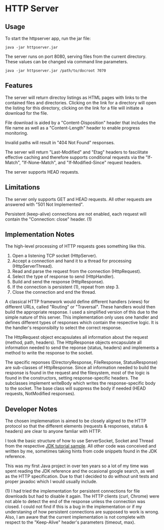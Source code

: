HTTP Server
===========

Usage
-----

To start the httpserver app, run the jar file:

    java -jar httpserver.jar

The server runs on port 8080, serving files from the current directory. These
values can be changed via command line parameters.

    java -jar httpserver.jar /path/to/docroot 7070

Features
--------

The server will return directoy listings as HTML pages with links to the
contained files and directories. Clicking on the link for a directory will
open the listing for this directory, clicking on the link for a file will
initiate a download for the file.

File download is aided by a "Content-Disposition" header that includes the
file name as well as a "Content-Length" header to enable progress monitoring.

Invalid paths will result in "404 Not Found" responses.

The server will return "Last-Modified" and "Etag" headers to fascilitate
effective caching and therefore supports conditional requests via the
"If-Match", "If-None-Match", and "If-Modified-Since" request headers.

The server supports HEAD requests.

Limitations
-----------

The server only supports GET and HEAD requests. All other requests are
answered with "501 Not Implemented".

Persistent (keep-alive) connections are not enabled, each request will contain
the "Connection: close" header. (1)


Implementation Notes
--------------------

The high-level processing of HTTP requests goes something like this.

  1. Open a listening TCP socket (HttpServer).
  2. Accept a connection and hand it to a thread for processing (HttpServerThread).
  3. Read and parse the request from the connection (HttpRequest).
  4. Select the type of response to send (HttpHandler).
  5. Build and send the response (HttpResponse).
  6. If the connection is persistent (1), repeat from step 3.
  7. Close the connection and end the thread.

A classical HTTP framework would define different handlers (views) for
different URLs, called "Routing" or "Traversal". These handlers would then
build the appropriate response. I used a simplified version of this due to the
simple nature of this server. This implementation only uses one handler
and defines different types of responses which contain the respective logic.
It is the handler's responsibilty to select the correct response.

The HttpRequest object encapsulates all information about the request (method,
path, headers). The HttpResponse objects encapsulate all information needed
to send the reponse (status, headers) and implements a method to write the
response to the socket.

The specific reponses (DirectoryResponse, FileResponse, StatusResponse) are
sub-classes of HttpResponse. Since all information needed to build the
response is found in the request and the filesystem, most of the logic is found 
in the constructors, setting response-specific headers. The subclasses
implement writeBody which writes the response-specific body to the socket.
The base class will suppress the body if needed (HEAD requests, NotModified
responses).


Developer Notes
---------------

The chosen implemenation is aimed to be closely aligned to the HTTP protocol
so that the different elements (requests & responses, status & headers) are
clear to anyone famliar with HTTP.

I took the basic structure of how to use ServerSocket, Socket and Thread
from the respective [JDK tutorial sample](https://docs.oracle.com/javase/tutorial/networking/sockets/clientServer.html).
All other code was conceived and written by me, sometimes taking hints from
code snippets found in the JDK reference.

This was my first Java project in over ten years so a lot of my time was spent
reading the JDK reference and the ocasional google search, as well as the HTTP
specification. Due to that I decided to do without unit tests and proper
javadoc which I would usually include.

(1) I had tried the implementation for persistent connections  for file
downloads but had to disable it again. The HTTP clients (curl, Chrome) were
not able to detect the end of the response unless the connection was closed.
I could not find if this is a bug in the implementation or if my understaning
of how persistent connections are supposed to work is wrong. Also, I am aware
that the current implementation is not complete with respect to the
"Keep-Alive" header's parameters (timeout, max).